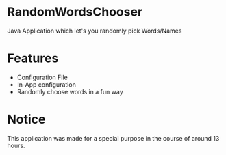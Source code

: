 # RandomWordsChooser
 Java Application which let's you randomly pick Words/Names

# Features
 - Configuration File
 - In-App configuration
 - Randomly choose words in a fun way
 
# Notice
 This application was made for a special purpose in the course of around 13 hours.